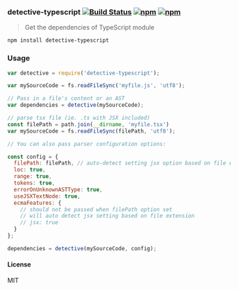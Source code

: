 ### detective-typescript [![Build Status](http://img.shields.io/travis/pahen/detective-typescript/master.svg?style=flat-square)](https://travis-ci.org/pahen/detective-typescript) [![npm](http://img.shields.io/npm/v/detective-typescript.svg)](https://npmjs.org/package/detective-typescript) [![npm](http://img.shields.io/npm/dm/detective-typescript.svg)](https://npmjs.org/package/detective-typescript)

> Get the dependencies of TypeScript module

`npm install detective-typescript`

### Usage

```js
var detective = require('detective-typescript');

var mySourceCode = fs.readFileSync('myfile.js', 'utf8');

// Pass in a file's content or an AST
var dependencies = detective(mySourceCode);

// parse tsx file (ie. .ts with JSX included)
const filePath = path.join(__dirname, 'myfile.tsx')
var mySourceCode = fs.readFileSync(filePath, 'utf8');

// You can also pass parser configuration options:

const config = {
  filePath: filePath, // auto-detect setting jsx option based on file extension
  loc: true,
  range: true,
  tokens: true,
  errorOnUnknownASTType: true,
  useJSXTextNode: true,
  ecmaFeatures: {
    // should not be passed when filePath option set
    // will auto detect jsx setting based on file extension
    // jsx: true
  }
};

dependencies = detective(mySourceCode, config);
```

#### License

MIT
